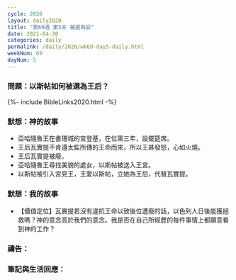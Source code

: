 ```yaml
---
cycle: 2020
layout: daily2020
title: "第69週 第5天 被選為后"
date: 2021-04-30
categories: daily
permalink: /daily/2020/wk69-day5-daily.html
weekNum: 69
dayNum: 5
---
```


### 問題：以斯帖如何被選為王后？
 
{%- include BibleLinks2020.html -%}

### 默想：神的故事
+ 亞哈隨魯王在書珊城的宮登基，在位第三年，設擺筵席。
+ 王后瓦實提不肯遵太監所傳的王命而來，所以王甚發怒，心如火燒。
+ 王后瓦實提被廢。
+ 亞哈隨魯王尋找美貌的處女，以斯帖被送入王宮。
+ 以斯帖被引入宮見王，王愛以斯帖，立她為王后，代替瓦實提。

### 默想：我的故事
+ 【價值定位】瓦實提若沒有違抗王命以致後位遭廢的話，以色列人日後能獲拯救嗎？神的意念高於我們的意念。我是否在自己所經歷的每件事情上都願意看到神的工作？

### 禱告：

### 筆記與生活回應：
